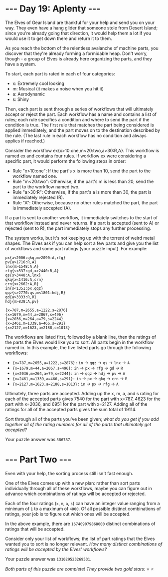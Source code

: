 # --- Day 19: Aplenty ---

The Elves of Gear Island are thankful for your help and send you on your way. They even have a hang glider that someone stole from Desert Island; since you're already going that direction, it would help them a lot if you would use it to get down there and return it to them.

As you reach the bottom of the relentless avalanche of machine parts, you discover that they're already forming a formidable heap. Don't worry, though - a group of Elves is already here organizing the parts, and they have a system.

To start, each part is rated in each of four categories:

* x: Extremely cool looking
* m: Musical (it makes a noise when you hit it)
* a: Aerodynamic
* s: Shiny

Then, each part is sent through a series of workflows that will ultimately accept or reject the part. Each workflow has a name and contains a list of rules; each rule specifies a condition and where to send the part if the condition is true. The first rule that matches the part being considered is applied immediately, and the part moves on to the destination described by the rule. (The last rule in each workflow has no condition and always applies if reached.)

Consider the workflow ex{x>10:one,m<20:two,a>30:R,A}. This workflow is named ex and contains four rules. If workflow ex were considering a specific part, it would perform the following steps in order:

* Rule "x>10:one": If the part's x is more than 10, send the part to the workflow named one.
* Rule "m<20:two": Otherwise, if the part's m is less than 20, send the part to the workflow named two.
* Rule "a>30:R": Otherwise, if the part's a is more than 30, the part is immediately rejected (R).
* Rule "A": Otherwise, because no other rules matched the part, the part is immediately accepted (A).

If a part is sent to another workflow, it immediately switches to the start of that workflow instead and never returns. If a part is accepted (sent to A) or rejected (sent to R), the part immediately stops any further processing.

The system works, but it's not keeping up with the torrent of weird metal shapes. The Elves ask if you can help sort a few parts and give you the list of workflows and some part ratings (your puzzle input). For example:

```
px{a<2006:qkq,m>2090:A,rfg}
pv{a>1716:R,A}
lnx{m>1548:A,A}
rfg{s<537:gd,x>2440:R,A}
qs{s>3448:A,lnx}
qkq{x<1416:A,crn}
crn{x>2662:A,R}
in{s<1351:px,qqz}
qqz{s>2770:qs,m<1801:hdj,R}
gd{a>3333:R,R}
hdj{m>838:A,pv}

{x=787,m=2655,a=1222,s=2876}
{x=1679,m=44,a=2067,s=496}
{x=2036,m=264,a=79,s=2244}
{x=2461,m=1339,a=466,s=291}
{x=2127,m=1623,a=2188,s=1013}
```

The workflows are listed first, followed by a blank line, then the ratings of the parts the Elves would like you to sort. All parts begin in the workflow named in. In this example, the five listed parts go through the following workflows:

* `{x=787,m=2655,a=1222,s=2876}:` `in` -> `qqz` -> `qs` -> `lnx` -> `A`
* `{x=1679,m=44,a=2067,s=496}:` `in` -> `px` -> `rfg` -> `gd` -> `R`
* `{x=2036,m=264,a=79,s=2244}:` `in` -> `qqz` -> `hdj` -> `pv` -> `A`
* `{x=2461,m=1339,a=466,s=291}:` `in` -> `px` -> `qkq` -> `crn` -> `R`
* `{x=2127,m=1623,a=2188,s=1013}:` `in` -> `px` -> `rfg` -> `A`

Ultimately, three parts are accepted. Adding up the x, m, a, and s rating for each of the accepted parts gives 7540 for the part with x=787, 4623 for the part with x=2036, and 6951 for the part with x=2127. Adding all of the ratings for all of the accepted parts gives the sum total of 19114.

Sort through all of the parts you've been given; *what do you get if you add together all of the rating numbers for all of the parts that ultimately get accepted?*

Your puzzle answer was `386787`.

# --- Part Two ---

Even with your help, the sorting process still isn't fast enough.

One of the Elves comes up with a new plan: rather than sort parts individually through all of these workflows, maybe you can figure out in advance which combinations of ratings will be accepted or rejected.

Each of the four ratings (`x`, `m`, `a`, `s`) can have an integer value ranging from a minimum of `1` to a maximum of `4000`. Of all possible distinct combinations of ratings, your job is to figure out which ones will be accepted.

In the above example, there are `167409079868000` distinct combinations of ratings that will be accepted.

Consider only your list of workflows; the list of part ratings that the Elves wanted you to sort is no longer relevant. *How many distinct combinations of ratings will be accepted by the Elves' workflows?*

Your puzzle answer was `131029523269531`.

*Both parts of this puzzle are complete! They provide two gold stars:* :star: :star:
